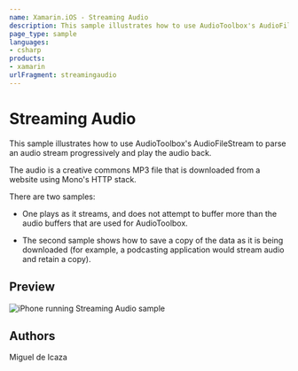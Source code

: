 ```yaml
---
name: Xamarin.iOS - Streaming Audio
description: This sample illustrates how to use AudioToolbox's AudioFileStream to parse an audio stream progressively and play the audio back. The audio is a...
page_type: sample
languages:
- csharp
products:
- xamarin
urlFragment: streamingaudio
---
```

# Streaming Audio

This sample illustrates how to use AudioToolbox's AudioFileStream to 
parse an audio stream progressively and play the audio back.
 
The audio is a creative commons MP3 file that is downloaded from a
website using Mono's HTTP stack.
 
There are two samples:

* One plays as it streams, and does not attempt to buffer more than
  the audio buffers that are used for AudioToolbox.
 
* The second sample shows how to save a copy of the data as it is being
  downloaded (for example, a podcasting application would stream audio
  and retain a copy).

## Preview

![iPhone running Streaming Audio sample](http://farm7.static.flickr.com/6144/6002389235_5c1d164cc1.jpg)

## Authors

Miguel de Icaza
